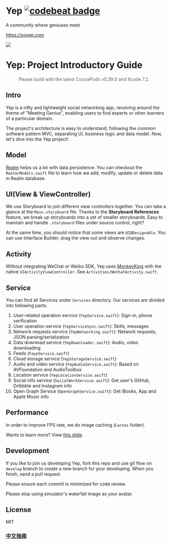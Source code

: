 # Yep [![codebeat badge](https://codebeat.co/badges/d110e446-39c8-4802-809e-51cd07eb24bc)](https://codebeat.co/projects/github-com-catchchat-yep)

A community where geniuses meet

https://soyep.com

![](https://cloud.githubusercontent.com/assets/1941540/12776320/05da093e-ca90-11e5-8b6f-a50ec826cf9e.jpg)

# Yep: Project Introductory Guide

> Please build with the latest CocoaPods v0.39.0 and Xcode 7.2.

## Intro

Yep is a nifty and lightweight social networking app, revolving around the theme of "Meeting Genius", enabling users to find experts or other learners of a particular domain.

The project's architecture is easy to understand, following the common software pattern MVC, separating UI, business logic and data model. Now, let's dive into the Yep project!

## Model

[Realm](https://realm.io) helps us a lot with data persistence. You can checkout the `Realm/Models.swift` file to learn how we add, modify, update or delete data in Realm database.

## UI(View & ViewController)

We use Storyboard to join different view controllers together. You can take a glance at the `Main.storyboard` file. Thanks to the **Storyboard References** feature, we break up storyboards into a set of smaller storyboards. Easy to maintain and handle `.storyboard` files under source control, right?

At the same time, you should notice that some views are `@IBDesignable`. You can use Interface Builder, drag the view out and observe changes.

## Activity

Without integrating WeChat or Weibo SDK, Yep uses [MonkeyKing](https://github.com/nixzhu/MonkeyKing/) with the native `UIActivityViewController`. See `Activities/WeChatActivity.swift`.

## Service

You can find all Services under `Services` directory. Our services are divided into following parts:

1. User-related operation service (`YepService.swift`): Sign-in, phone verification
2. User operation service (`YepServiceSync.swift`): Skills, messages
3. Network requests service (`YepNetworking.swift`): Network requests, JSON parsing/serialization
4. Data download service (`YepDownloader.swift`): Audio, video downloading
5. Feeds (`FayeService.swift`)
6. Cloud storage service (`YepStorageService.swift`)
7. Audio and video service (`YepAudioService.swift`): Based on AVFoundation and AudioToolbox
8. Location service (`YepLocationService.swift`)
9. Social info service (`SocialWorkService.swift`): Get user's GitHub, Dribbble and Instagram info
10. Open Graph Service (`OpenGraphService.swift`): Get iBooks, App and Apple Music info

## Performance

In order to improve FPS rate, we do image caching (`Caches` folder).

Wants to learn more? View [this slide](https://github.com/atConf/atswift-2016-resources/tree/master/keynotes/周楷雯_Faster%20iOS%20App.key).

## Development

If you like to join us developing Yep, fork this repo and use git flow on `develop` branch to create a new branch for your developing. When you finish, send a pull request.

Please ensure each commit is minimized for code review.

Please stop using simulator's waterfall image as your avatar.

## License

MIT

### [中文指南](Yep_Guide_Chinese.md)
